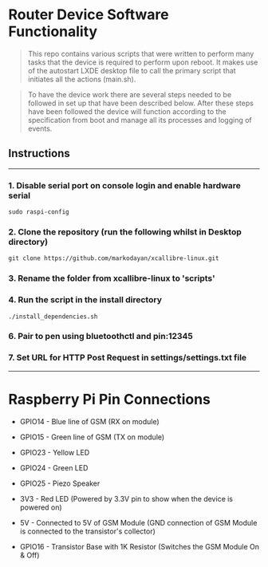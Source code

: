# Router Device Software Functionality

> This repo contains various scripts that were written to perform many tasks that the device is required to perform upon reboot. It makes use of the autostart LXDE desktop file to call the primary script that initiates all the actions (main.sh).

> To have the device work there are several steps needed to be followed in set up that have been described below. After these steps have been followed the device will function according to the specification from boot and manage all its processes and logging of events.

## Instructions

---

### 1. Disable serial port on console login and enable hardware serial

```
sudo raspi-config
```

### 2. Clone the repository (run the following whilst in Desktop directory)

```
git clone https://github.com/markodayan/xcallibre-linux.git
```

### 3. Rename the folder from xcallibre-linux to 'scripts'

### 4. Run the script in the install directory

```
./install_dependencies.sh
```

### 6. Pair to pen using bluetoothctl and pin:12345

### 7. Set URL for HTTP Post Request in settings/settings.txt file

---

# Raspberry Pi Pin Connections

- GPIO14 - Blue line of GSM (RX on module)

- GPIO15 - Green line of GSM (TX on module)
- GPIO23 - Yellow LED
- GPIO24 - Green LED
- GPIO25 - Piezo Speaker
- 3V3 - Red LED (Powered by 3.3V pin to show when the device is powered on)
- 5V - Connected to 5V of GSM Module (GND connection of GSM Module is connected to the transistor's collector)
- GPIO16 - Transistor Base with 1K Resistor (Switches the GSM Module On & Off)
